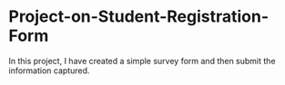 # Project-on-Student-Registration-Form
In this project, I have created a simple survey form and then submit the information captured.
